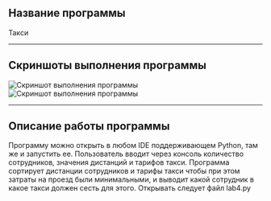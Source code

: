 ## Название программы
Такси
____
## Скриншоты выполнения программы
![Скриншот выполнения программы](https://cdn1.savepice.ru/uploads/2021/10/16/347b48935135832fa6e9f071b3339fc8-full.png)
![Скриншот выполнения программы](https://cdn1.savepice.ru/uploads/2021/10/16/70309b0a5bdbb327d73018efe2185c0d-full.png)
____
## Описание работы программы
Программу можно открыть в любом IDE поддерживающем Python, там же и запустить ее. Пользователь вводит через консоль количество сотрудников, значения дистанций и тарифов такси. Программа сортирует дистанции сотрудников и тарифы такси чтобы при этом затраты на проезд были минимальными, и выводит какой сотрудник в какое такси должен сесть для этого. Открывать следует файл lab4.py
